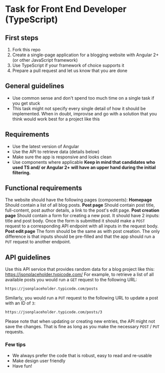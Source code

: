 # Task for Front End Developer (TypeScript)
## First steps
1. Fork this repo
2. Create a single-page application for a blogging website with Angular 2+ (or other JavaScript framework)
4. Use TypeScript if your framework of choice supports it
5. Prepare a pull request and let us know that you are done
## General guidelines
* Use common sense and don't spend too much time on a single task if you get stuck
* This task might not specify every single detail of how it should be implemented. When in doubt, improvise and go with a solution that you think would work best for a project like this
## Requirements
* Use the latest version of Angular
* Use the API to retrieve data (details below)
* Make sure the app is responsive and looks clean
* Use components where applicable
<strong>Keep in mind that candidates who used TS  and/ or Angular 2+ will have an upper hand during the initial filtering.</strong>
## Functional requirements
The website should have the following pages (components):
**Homepage**
Should contain a list of all blog posts.
**Post page**
Should contain post title, full-content, post author details, a link to the post's edit page.
**Post creation page**
Should contain a form for creating a new post. It should have 2 inputs: title and post body. Once the form is submitted it should make a `POST` request to a corresponding API endpoint with all inputs in the request body.
**Post edit page**
The form should be the same as with post creation. The only difference is that inputs should be pre-filled and that the app should run a `PUT` request to another endpoint.
## API guidelines
Use this API service that provides random data for a blog project like this:
https://jsonplaceholder.typicode.com/
For example, to retrieve a list of all available posts you would run a `GET` request to the following URL:
```
https://jsonplaceholder.typicode.com/posts
```
Similarly, you would run a `PUT` request to the following URL to update a post with an ID of `3`:
```
https://jsonplaceholder.typicode.com/posts/3
```
Please note that when updating or creating new entries, the API might not save the changes. That is fine as long as you make the necessary `POST` / `PUT` requests.
### Few tips
- We always prefer the code that is robust, easy to read and re-usable
- Make design user friendly
- Have fun!
